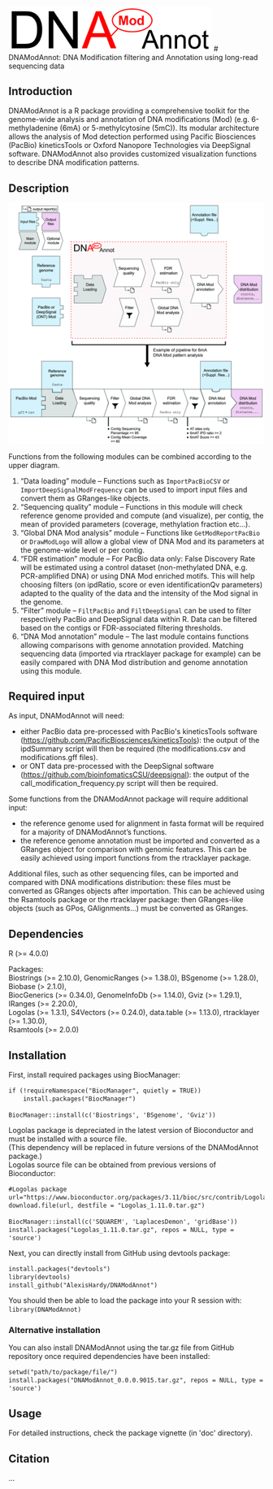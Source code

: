 <img src="vignettes/DNAModAnnot_logo.jpg" alt="DNAModAnnot_Logo" width="400"/>  
# DNAModAnnot: DNA Modification filtering and Annotation using long-read sequencing data

## Introduction
DNAModAnnot is a R package providing a comprehensive toolkit for the genome-wide analysis and annotation of DNA modifications (Mod) (e.g. 6-methyladenine (6mA) or 5-methylcytosine (5mC)). Its modular architecture allows the analysis of Mod detection performed using Pacific Biosciences (PacBio) kineticsTools or Oxford Nanopore Technologies via DeepSignal software. DNAModAnnot also provides customized visualization functions to describe DNA modification patterns.

## Description    
<img src="vignettes/DNAModAnnot_diagram_and_example.jpg" alt="DNAModAnnot_Diagram" width="700"/>   

Functions from the following modules can be combined according to the upper diagram.
1.	“Data loading” module – Functions such as `ImportPacBioCSV` or `ImportDeepSignalModFrequency` can be used to import input files and convert them as GRanges-like objects.
2.	“Sequencing quality” module – Functions in this module will check reference genome provided and compute (and visualize), per contig, the mean of provided parameters (coverage, methylation fraction etc...).
3.	“Global DNA Mod analysis” module – Functions like `GetModReportPacBio` or `DrawModLogo` will allow a global view of DNA Mod and its parameters at the genome-wide level or per contig.
4.	“FDR estimation” module – For PacBio data only: False Discovery Rate will be estimated using a control dataset (non-methylated DNA, e.g. PCR-amplified DNA) or using DNA Mod enriched motifs. This will help choosing filters (on ipdRatio, score or even identificationQv parameters) adapted to the quality of the data and the intensity of the Mod signal in the genome.
5.	“Filter” module – `FiltPacBio` and `FiltDeepSignal` can be used to filter respectively PacBio and DeepSignal data within R. Data can be filtered based on the contigs or FDR-associated filtering thresholds.
6.	“DNA Mod annotation” module – The last module contains functions allowing comparisons with genome annotation provided. Matching sequencing data (imported via rtracklayer package for example) can be easily compared with DNA Mod distribution and genome annotation using this module.

## Required input
As input, DNAModAnnot will need:
-	either PacBio data pre-processed with PacBio's kineticsTools software (https://github.com/PacificBiosciences/kineticsTools): the output of the ipdSummary script will then be required (the modifications.csv and modifications.gff files).
-	or ONT data pre-processed with the DeepSignal software (https://github.com/bioinfomaticsCSU/deepsignal): the output of the call_modification_frequency.py script will then be required.

Some functions from the DNAModAnnot package will require additional input:
-	the reference genome used for alignment in fasta format will be required for a majority of DNAModAnnot’s functions.
-	the reference genome annotation must be imported and converted as a GRanges object for comparison with genomic features. This can be easily achieved using import functions from the rtracklayer package.

Additional files, such as other sequencing files, can be imported and compared with DNA modifications distribution: these files must be converted as GRanges objects after importation. This can be achieved using the Rsamtools package or the rtracklayer package: then GRanges-like objects (such as GPos, GAlignments...) must be converted as GRanges.

## Dependencies

R (>= 4.0.0)

Packages:  
Biostrings (>= 2.10.0), GenomicRanges (>= 1.38.0), BSgenome (>= 1.28.0), Biobase (> 2.1.0),  
BiocGenerics (>= 0.34.0), GenomeInfoDb (>= 1.14.0), Gviz (>= 1.29.1), IRanges (>= 2.20.0),   
Logolas (>= 1.3.1), S4Vectors (>= 0.24.0), data.table (>= 1.13.0), rtracklayer (>= 1.30.0),   
Rsamtools (>= 2.0.0)

## Installation

First, install required packages using BiocManager:
```
if (!requireNamespace("BiocManager", quietly = TRUE))
    install.packages("BiocManager")

BiocManager::install(c('Biostrings', 'BSgenome', 'Gviz'))
```

Logolas package is depreciated in the latest version of Bioconductor and must be installed with a source file.  
(This dependency will be replaced in future versions of the DNAModAnnot package.)  
Logolas source file can be obtained from previous versions of Bioconductor:  
```
#Logolas package
url="https://www.bioconductor.org/packages/3.11/bioc/src/contrib/Logolas_1.11.0.tar.gz"
download.file(url, destfile = "Logolas_1.11.0.tar.gz")

BiocManager::install(c('SQUAREM', 'LaplacesDemon', 'gridBase'))
install.packages("Logolas_1.11.0.tar.gz", repos = NULL, type = 'source')
```

Next, you can directly install from GitHub using devtools package:

```
install.packages("devtools")
library(devtools)
install_github("AlexisHardy/DNAModAnnot")
```

You should then be able to load the package into your R session with:
`library(DNAModAnnot)`

### Alternative installation
You can also install DNAModAnnot using the tar.gz file from GitHub repository once required dependencies have been installed:  
```
setwd("path/to/package/file/")
install.packages("DNAModAnnot_0.0.0.9015.tar.gz", repos = NULL, type = 'source')
```

## Usage
For detailed instructions, check the package vignette (in 'doc' directory).

## Citation
...
